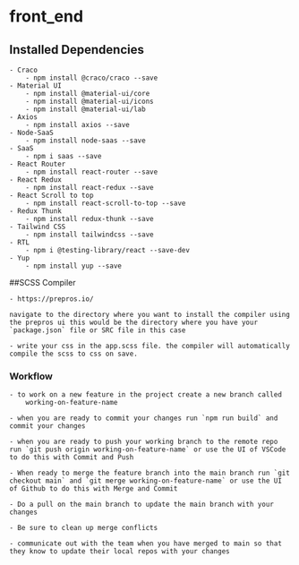 # front_end

## Installed Dependencies
    - Craco
        - npm install @craco/craco --save
    - Material UI
        - npm install @material-ui/core
        - npm install @material-ui/icons
        - npm install @material-ui/lab
    - Axios
        - npm install axios --save
    - Node-SaaS
        - npm install node-saas --save
    - SaaS
        - npm i saas --save
    - React Router
        - npm install react-router --save
    - React Redux
        - npm install react-redux --save
    - React Scroll to top
        - npm install react-scroll-to-top --save
    - Redux Thunk
        - npm install redux-thunk --save
    - Tailwind CSS
        - npm install tailwindcss --save
    - RTL
        - npm i @testing-library/react --save-dev
    - Yup
        - npm install yup --save

##SCSS Compiler

    - https://prepros.io/

    navigate to the directory where you want to install the compiler using the prepros ui this would be the directory where you have your `package.json` file or SRC file in this case

    - write your css in the app.scss file. the compiler will automatically compile the scss to css on save.

### Workflow

    - to work on a new feature in the project create a new branch called
        working-on-feature-name

    - when you are ready to commit your changes run `npm run build` and commit your changes

    - when you are ready to push your working branch to the remote repo run `git push origin working-on-feature-name` or use the UI of VSCode to do this with Commit and Push

    - When ready to merge the feature branch into the main branch run `git checkout main` and `git merge working-on-feature-name` or use the UI of Github to do this with Merge and Commit

    - Do a pull on the main branch to update the main branch with your changes

    - Be sure to clean up merge conflicts

    - communicate out with the team when you have merged to main so that they know to update their local repos with your changes

